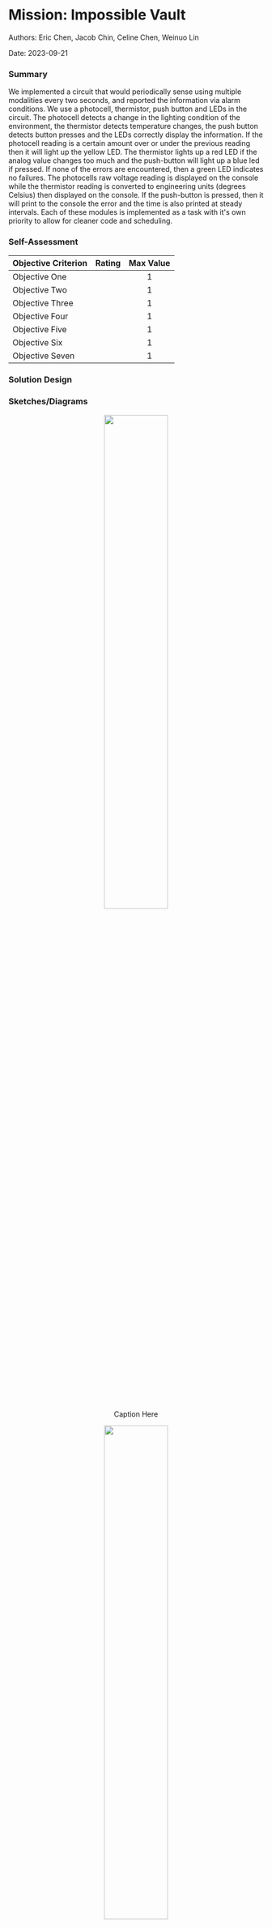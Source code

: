 # Mission: Impossible Vault

Authors: Eric Chen, Jacob Chin, Celine Chen, Weinuo Lin

Date: 2023-09-21

### Summary
We implemented a circuit that would periodically sense using multiple modalities every two seconds, and reported the information via alarm conditions. We use a photocell, thermistor, push button and LEDs in the circuit. The photocell detects a change in the lighting condition of the environment, the thermistor detects temperature changes, the push button detects button presses and the LEDs correctly display the information. If the photocell reading is a certain amount over or under the previous reading then it will light up the yellow LED. The thermistor lights up a red LED if the analog value changes too much and the push-button will light up a blue led if pressed. If none of the errors are encountered, then a green LED indicates no failures. The photocells raw voltage reading is displayed on the console while the thermistor reading is converted to engineering units (degrees Celsius) then displayed on the console. If the push-button is pressed, then it will print to the console the error and the time is also printed at steady intervals. Each of these modules is implemented as a task with it's own priority to allow for cleaner code and scheduling.

### Self-Assessment 

| Objective Criterion | Rating | Max Value  | 
|---------------------------------------------|:-----------:|:---------:|
| Objective One |  |  1     | 
| Objective Two |  |  1     | 
| Objective Three |  |  1     | 
| Objective Four |  |  1     | 
| Objective Five |  |  1     | 
| Objective Six |  |  1     | 
| Objective Seven |  |  1     | 


### Solution Design



### Sketches/Diagrams
<p align="center">
<img src="./images/ece444.png" width="50%">
</p>
<p align="center">
Caption Here
</p>

<p align="center">
<img src="https://github.com/BU-EC444/Team1-Squigglies-Lin-Chen-Chin-Chen/assets/98416392/d69898df-c9da-4673-aff1-1250bbd0f529" width="50%">
</p>
<p align="center">
  Circuit
</p>


### Supporting Artifacts
- [Link to video technical presentation](). Not to exceed 120s
- [Link to video demo](https://drive.google.com/file/d/140yNTklBPiWdsQkI_KSdVTJGiAjYi4ma/view?usp=drive_link)


### Modules, Tools, Source Used Including Attribution



